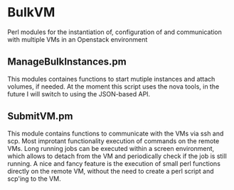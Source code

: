 BulkVM
======

Perl modules for the instantiation of, configuration of and communication with multiple VMs in an Openstack environment


ManageBulkInstances.pm 
----------------------
This modules containes functions to start mutiple instances and attach volumes, if needed. At the moment this script uses the nova tools, in the future I will switch to using the JSON-based API.

SubmitVM.pm
-----------
This module contains functions to communicate with the VMs via ssh and scp. Most improtant functionality execution of commands on the remote VMs. Long running jobs can be executed within a screen environment, which allows to detach from the VM and periodically check if the job is still running.
A nice and fancy feature is the execution of small perl functions directly on the remote VM, without the need to create a perl script and scp'ing to the VM.
